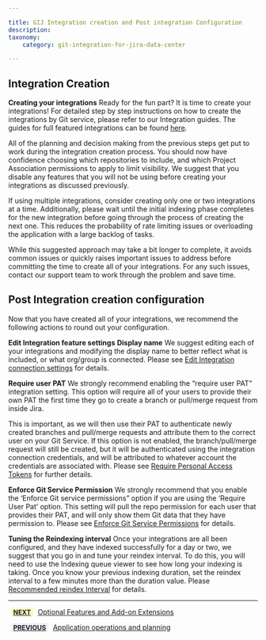 ```yaml
---

title: GIJ Integration creation and Post integration Configuration
description:
taxonomy:
    category: git-integration-for-jira-data-center

---
```

## Integration Creation
**Creating your integrations**
Ready for the fun part? It is time to create your integrations! For detailed step by step instructions on how to create the integrations by Git service, please refer to our Integration guides. The guides for full featured integrations can be found [here](https://help.gitkraken.com/git-integration-for-jira-data-center/integration-guides-gij-self-managed/). 

All of the planning and decision making from the previous steps get put to work during the integration creation process. You should now have confidence choosing which repositories to include, and which Project Association permissions to apply to limit visibility. We suggest that you disable any features that you will not be using before creating your integrations as discussed previously.

If using multiple integrations, consider creating only one or two integrations at a time. Additionally, please wait until the initial indexing phase completes for the new integration before going through the process of creating the next one. This reduces the probability of rate limiting issues or overloading the application with a large backlog of tasks. 

While this suggested approach may take a bit longer to complete, it avoids common issues or quickly raises important issues to address before committing the time to create all of your integrations. For any such issues, contact our support team  to work through the problem and save time.


## Post Integration creation configuration
Now that you have created all of your integrations, we recommend the following actions to round out your configuration.

**Edit Integration feature settings**
**Display name**
We suggest editing each of your integrations and modifying the display name to better reflect what is included, or what org/group is connected. Please see [Edit Integration connection settings](https://help.gitkraken.com/git-integration-for-jira-data-center/edit-integration-connection-settings-gij-self-managed/) for details.

**Require user PAT**
We strongly recommend enabling the “require user PAT” integration setting. This option will require all of your users to provide their own PAT the first time they go to create a branch or pull/merge request from inside Jira. 

This is important, as we will then use their PAT to authenticate newly created branches and pull/merge requests and  attribute them to the correct user on your Git Service. If this option is not enabled, the branch/pull/merge request will still be created, but it will be authenticated using the integration connection credentials, and will be attributed to whatever account the credentials are associated with. Please see [Require Personal Access Tokens](https://help.gitkraken.com/git-integration-for-jira-data-center/require-personal-access-tokens-for-user-actions-create-branch-pull-request-gij-self-managed/) for further details.

**Enforce Git Service Permission**
We strongly recommend that you enable the ‘Enforce Git service permissions” option if you are using the ‘Require User Pat’ option. This setting will pull the repo permission for each user that provides their PAT, and will only show them Git data that they have permission to. Please see [Enforce Git Service Permissions](https://help.gitkraken.com/git-integration-for-jira-data-center/enforce-git-service-permissions-gij-self-managed/) for details.

**Tuning the Reindexing interval**
Once your integrations are all been configured, and they have indexed successfully for a day or two, we suggest that you go in and tune your reindex interval. To do this, you will need to use the Indexing queue viewer to see how long your indexing is taking. Once you know  your previous indexing duration, set the reindex interval to a few minutes more than the duration value. Please [Recommended reindex Interval](https://help.gitkraken.com/git-integration-for-jira-data-center/recommended-reindex-interval-setting-gij-self-managed/) for details.

___

[<b style='background-color:#FFFCC3; padding:1px 5px; color:#181D28; border-radius:3px; margin: 0 5px; font-size: small;'>NEXT</b>](/git-integration-for-jira-data-center/Getting-Started-Guide-Optional-Features) <a href="https://help.gitkraken.com/git-integration-for-jira-data-center/Getting-Started-Guide-Optional-Features/">Optional Features and Add-on Extensions</a>

[<b style='background-color:#F1F1F1; padding:1px 5px; color:#181D28; border-radius:3px; margin: 0 5px; font-size: small;'>PREVIOUS</b>](/git-integration-for-jira-data-center/git-integration-for-jira-data-center/Getting-Started-Guide-App-operations-and-planning/) <a href="https://help.gitkraken.com/git-integration-for-jira-data-center/git-integration-for-jira-data-center/Getting-Started-Guide-App-operations-and-planning/">Application operations and planning</a>
